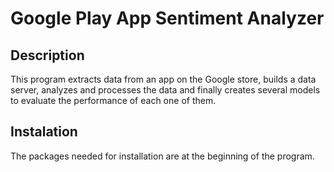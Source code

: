 # Google Play App Sentiment Analyzer

## Description
This program extracts data from an app on the Google store, builds a data server, analyzes and processes the data and finally creates several models to evaluate the performance of each one of them.

## Instalation
The packages needed for installation are at the beginning of the program.
